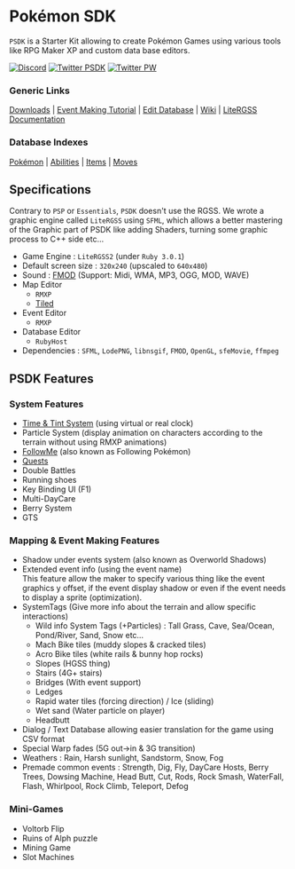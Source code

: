 # Pokémon SDK

`PSDK` is a Starter Kit allowing to create Pokémon Games using various tools like RPG Maker XP and custom data base editors.

[![Discord](https://img.shields.io/discord/143824995867557888.svg?logo=discord&colorB=728ADA&label=Discord)](https://discord.gg/0noB0gBDd91B8pMk)
[![Twitter PSDK](https://img.shields.io/twitter/follow/PokemonSDK?label=Twitter%20PSDK&logoColor=%23333333&style=social)](https://twitter.com/PokemonSDK)
[![Twitter PW](https://img.shields.io/twitter/follow/PokemonWorkshop?label=Twitter%20PW&logoColor=%23333333&style=social)](https://twitter.com/PokemonWorkshop)


### Generic Links

[Downloads](https://download.psdk.pokemonworkshop.com/)
| [Event Making Tutorial](https://psdk.pokemonworkshop.fr/wiki/en/event_making/index.html)
| [Edit Database](https://psdk.pokemonworkshop.fr/wiki/en/ruby_host/index.html)
| [Wiki](https://psdk.pokemonworkshop.com/en/)
| [LiteRGSS Documentation](https://psdk.pokemonworkshop.fr/yard/LiteRGSS.html)

### Database Indexes

[Pokémon](https://psdk.pokemonworkshop.com/db/db_pokemon.html)
| [Abilities](https://psdk.pokemonworkshop.com/db/db_ability.html)
| [Items](https://psdk.pokemonworkshop.com/db/db_item.html)
| [Moves](https://psdk.pokemonworkshop.com/db/db_skill.html)

## Specifications

Contrary to `PSP` or `Essentials`, `PSDK` doesn't use the RGSS. We wrote a graphic engine called `LiteRGSS` using `SFML`, which allows a better mastering of the Graphic part of PSDK like adding Shaders, turning some graphic process to C++ side etc...

* Game Engine : `LiteRGSS2` (under `Ruby 3.0.1`)
* Default screen size : `320x240` (upscaled to `640x480`)
* Sound : [FMOD](http://www.fmod.org/) (Support: Midi, WMA, MP3, OGG, MOD, WAVE)
* Map Editor
    * `RMXP`
    * [Tiled](https://pokemonworkshop.fr/forum/index.php?topic=4617.0)
* Event Editor
    * `RMXP`
* Database Editor
    * `RubyHost`
* Dependencies : `SFML`, `LodePNG`, `libnsgif`, `FMOD`, `OpenGL`, `sfeMovie`, `ffmpeg`

## PSDK Features
### System Features

- [Time & Tint System](https://psdk.pokemonworkshop.fr/wiki/en/event_making/time-system.html) (using virtual or real clock)
- Particle System (display animation on characters according to the terrain without using RMXP animations)
- [FollowMe](https://psdk.pokemonworkshop.fr/wiki/en/event_making/followme.html) (also known as Following Pokémon)
- [Quests](https://psdk.pokemonworkshop.fr/wiki/en/ruby_host/quest.html)
- Double Battles
- Running shoes
- Key Binding UI (F1)
- Multi-DayCare
- Berry System
- GTS

### Mapping & Event Making Features

- Shadow under events system (also known as Overworld Shadows)
- Extended event info (using the event name)  
    This feature allow the maker to specify various thing like the event graphics y offset, if the event display shadow or even if the event needs to display a sprite (optimization).
- SystemTags (Give more info about the terrain and allow specific interactions)
    - Wild info System Tags (+Particles) : Tall Grass, Cave, Sea/Ocean, Pond/River, Sand, Snow etc…
    - Mach Bike tiles (muddy slopes & cracked tiles)
    - Acro Bike tiles (white rails & bunny hop rocks)
    - Slopes (HGSS thing)
    - Stairs (4G+ stairs)
    - Bridges (With event support)
    - Ledges
    - Rapid water tiles (forcing direction) / Ice (sliding)
    - Wet sand (Water particle on player)
    - Headbutt
- Dialog / Text Database allowing easier translation for the game using CSV format
- Special Warp fades (5G out->in & 3G transition)
- Weathers : Rain, Harsh sunlight, Sandstorm, Snow, Fog
- Premade common events : Strength, Dig, Fly, DayCare Hosts, Berry Trees, Dowsing Machine, Head Butt, Cut, Rods, Rock Smash, WaterFall, Flash, Whirlpool, Rock Climb, Teleport, Defog

### Mini-Games
- Voltorb Flip
- Ruins of Alph puzzle
- Mining Game
- Slot Machines
